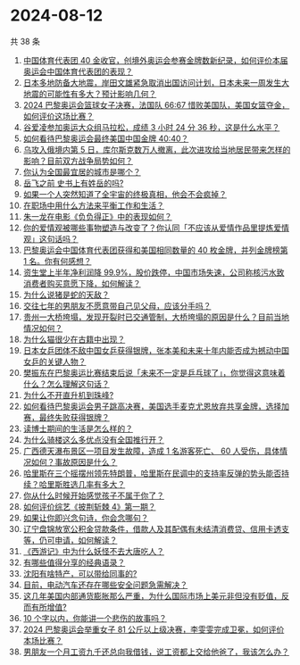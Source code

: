 # 2024-08-12

共 38 条

<!-- BEGIN ZHIHUVIDEO -->
<!-- 最后更新时间 Mon Aug 12 2024 01:09:57 GMT+0800 (China Standard Time) -->
1. [中国体育代表团 40 金收官，创境外奥运会参赛金牌数新纪录，如何评价本届奥运会中国体育代表团的表现？](https://www.zhihu.com/question/664028203)
1. [日本多地防备大地震，岸田文雄紧急取消出国访问计划，日本未来一周发生大地震的可能性有多大？预计影响几何？](https://www.zhihu.com/question/663927700)
1. [2024 巴黎奥运会篮球女子决赛，法国队 66:67 惜败美国队，美国女篮夺金，如何评价这场比赛？](https://www.zhihu.com/question/664006435)
1. [谷爱凌参加奥运大众组马拉松，成绩 3 小时 24 分 36 秒，这是什么水平？](https://www.zhihu.com/question/662718849)
1. [如何看待巴黎奥运会最终美国中国金牌 40:40？](https://www.zhihu.com/question/664031029)
1. [乌攻入俄境内第 5 日，库尔斯克数万人撤离，此次进攻给当地居民带来怎样的影响？目前双方战争局势如何？](https://www.zhihu.com/question/663998912)
1. [你认为全国最宜居的城市是哪个？](https://www.zhihu.com/question/488808761)
1. [岳飞之前 史书上有姓岳的吗?](https://www.zhihu.com/question/663630542)
1. [如果一个人突然知道了全宇宙的终极真相，他会不会疯掉？](https://www.zhihu.com/question/305912711)
1. [在职场中用什么方法来平衡工作和生活？](https://www.zhihu.com/question/662905321)
1. [朱一龙在电影《负负得正》中的表现如何？](https://www.zhihu.com/question/663869801)
1. [你的爱情观被哪些事物塑造与改变了？你认同「不应该从爱情作品里提炼爱情观」这句话吗？](https://www.zhihu.com/question/662966863)
1. [巴黎奥运会中国体育代表团获得和美国相同数量的 40 枚金牌，并列金牌榜第 1 名。你有何感想？](https://www.zhihu.com/question/664028314)
1. [资生堂上半年净利润降 99.9%，股价跌停，中国市场失速，公司称核污水致消费者购买意愿下降，如何解读？](https://www.zhihu.com/question/663921433)
1. [为什么说猪是蛇的天敌？](https://www.zhihu.com/question/571047539)
1. [交往七年的男朋友不愿意带自己见父母，应该分手吗？](https://www.zhihu.com/question/660386939)
1. [贵州一大桥垮塌，发现开裂时已交通管制，大桥垮塌的原因是什么？目前当地情况如何？](https://www.zhihu.com/question/663844759)
1. [为什么猫很少在古籍中出现？](https://www.zhihu.com/question/21518576)
1. [日本女乒团体不敌中国女乒获得银牌，张本美和未来十年内能否成为撼动中国女乒的关键人物？](https://www.zhihu.com/question/663959137)
1. [樊振东在巴黎奥运比赛结束后说「未来不一定是乒乓球了」，你觉得这意味着什么？怎么理解这句话？](https://www.zhihu.com/question/663960931)
1. [为什么不开直升机到珠峰?](https://www.zhihu.com/question/358221411)
1. [如何看待巴黎奥运会男子跳高决赛，美国选手麦克尤恩放弃共享金牌，选择加赛，最终失败获得银牌？](https://www.zhihu.com/question/663967258)
1. [读博士期间的生活是怎么样的？](https://www.zhihu.com/question/457319613)
1. [为什么骑楼这么多优点没有全国推行开？](https://www.zhihu.com/question/663488574)
1. [广西德天瀑布景区一项目发生故障，造成 1 名游客死亡、 60 人受伤，具体情况如何？事故原因是什么？](https://www.zhihu.com/question/663952181)
1. [哈里斯在三个摇摆州领先特朗普，哈里斯在民调中的支持率反弹的势头能否持续？哈里斯胜选几率有多大？](https://www.zhihu.com/question/663993997)
1. [你从什么时候开始感觉孩子不属于你了？](https://www.zhihu.com/question/616205418)
1. [如何评价综艺《披荆斩棘 4》第一期？](https://www.zhihu.com/question/663328911)
1. [如果让你即兴念句诗，你会念哪句？](https://www.zhihu.com/question/662973225)
1. [辽宁盘锦放宽公积金贷款条件，借款人及其配偶有未结清消费贷、信用卡透支等，仍可申请，如何解读？](https://www.zhihu.com/question/663950004)
1. [《西游记》中为什么妖怪不去大唐吃人？](https://www.zhihu.com/question/659406900)
1. [有哪些值得分享的经典语录？](https://www.zhihu.com/question/651422067)
1. [沈阳有啥特产，可以带给同事的?](https://www.zhihu.com/question/654061055)
1. [目前，电动汽车还存在哪些安全问题急需解决？](https://www.zhihu.com/question/663232730)
1. [这几年美国内部通货膨胀那么严重，为什么国际市场上美元非但没有贬值，反而有所增值?](https://www.zhihu.com/question/663428040)
1. [10 个字以内，你能讲一个悲伤的故事吗？](https://www.zhihu.com/question/652241723)
1. [2024 巴黎奥运会举重女子 81 公斤以上级决赛，李雯雯完成卫冕，如何评价本场比赛？](https://www.zhihu.com/question/664006130)
1. [男朋友一个月工资九千还总向我借钱，说工资都上交给他爸了，我该怎么办？](https://www.zhihu.com/question/662526969)
<!-- END ZHIHUVIDEO -->
